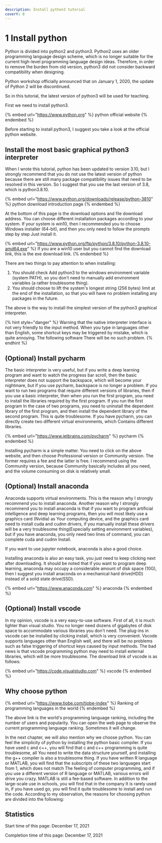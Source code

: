 ```yaml
---
description: Install python3 tutorial
coverY: 0
---
```


# 1 Install python

Python is divided into python2 and python3. Python2 uses an older programming language design scheme, which is no longer suitable for the current high-level programming language design ideas. Therefore, in order to remove the burden from old version, python3 did not consider backward compatibility when designing.&#x20;

Python workshop officially announced that on January 1, 2020, the update of Python 2 will be discontinued.

So in this tutorial, the latest version of python3 will be used for teaching.

First we need to install python3.

{% embed url="https://www.python.org" %}
python official website
{% endembed %}

Before starting to install python3, I suggest you take a look at the official python website.

## Install the most basic graphical python3 interpreter

When I wrote this tutorial, python has been updated to version 3.10, but I strongly recommend that you do not use the latest version of python because there are still many package compatibility issues that need to be resolved in this version. So I suggest that you use the last version of 3.8, which is python3.8.10.

{% embed url="https://www.python.org/downloads/release/python-3810" %}
python download introduction page
{% endembed %}

At the bottom of this page is the download options and file download address. You can choose different installation packages according to your system. If your system is win10, then I recommended you to choose Windows installer (64-bit), and then you only need to follow the prompts step by step Just install it.

{% embed url="https://www.python.org/ftp/python/3.8.10/python-3.8.10-amd64.exe" %}
If you are a win10 user but you cannot find the download link, this is the exe download link.
{% endembed %}

There are two things to pay attention to when installing:

1. You should check Add python3 to the windows environment variable (system PATH), so you don't need to manually add environment variables (a rather troublesome thing).
2. You should choose to lift the system's longest string (256 bytes) limit at the end of the installation, so that you will have no problem installing any packages in the future.

The above is the way to install the simplest version of the python3 graphical interpreter.

{% hint style="danger" %}
Warning that the native interpreter interface is not very friendly to the input method. When you type in languages other than English, some shortcut keys may be triggered by mistake, which is quite annoying. The following software There will be no such problem.
{% endhint %}

## (Optional) Install pycharm

The basic interpreter is very useful, but if you write a deep learning program and want to watch the progress bar scroll, then the basic interpreter does not support the backspace, which will become your nightmare, but if you use pycharm, backspace is no longer a problem. If you want to run two programs that require different versions of libraries, then if you use a basic interpreter, then when you run the first program, you need to install the libraries required by the first program. If you run the first program In the case of two programs, you need to uninstall the dependent library of the first program, and then install the dependent library of the second program. This is quite troublesome. If you have pycharm, you can directly create two different virtual environments, which Contains different libraries.

{% embed url="https://www.jetbrains.com/pycharm" %}
pycharm
{% endembed %}

Installing pycharm is a simple matter. You need to click on the above website, and then choose Professional version or Community version. The former requires a fee and the latter is free. I recommend using the Community version, because Community basically includes all you need, and the volume consuming on disk is relatively small.

## (Optional) Install anaconda

Anaconda supports virtual environments. This is the reason why I strongly recommend you to install anaconda. Another reason why I strongly recommend you to install anaconda is that if you want to program artificial intelligence and deep learning programs, then you will most likely use a graphics card (Nvidia) as Your computing device, and the graphics card need to install cuda and cudnn drivers, if you manually install these drivers will be a very troublesome thing(Especially setting environment variables), but if you have anaconda, you only need two lines of command, you can complete cuda and cudnn Install.

If you want to use jupyter notebook, anaconda is also a good choice.

Installing anaconda is also an easy task, you just need to keep clicking next after downloading. It should be noted that if you want to program deep learning, anaconda may occupy a considerable amount of disk space (10G), then I suggest you install anaconda on a mechanical hard drive(HDD) instead of a solid state drive(SSD).

{% embed url="https://www.anaconda.com" %}
anaconda
{% endembed %}

## (Optional) Install vscode

In my opinion, vscode is a very easy-to-use software. First of all, it is much lighter than visual studio. You no longer need dozens of gigabytes of disk space to accommodate various libraries you don't need. The plug-ins in vscode can be installed by clicking install, which is very convenient. Vscode supports languages other than English well, and there will be no problems such as false triggering of shortcut keys caused by input methods. The bad news is that vscode programming python may need to install external libraries, which will be more troublesome. The download link of vscode is as follows:

{% embed url="https://code.visualstudio.com" %}
vscode
{% endembed %}

## Why choose python

{% embed url="https://www.tiobe.com/tiobe-index" %}
Ranking of programming languages in the world
{% endembed %}

The above link is the world's programming language ranking, including the number of users and popularity. You can open the web page to observe the current programming language ranking. Sometimes it will change.

In the next chapter, we will also mention why we choose python. You can feel the simplicity of python by installing the python basic compiler. If you have used c and c++, you will find that c and c++ programming is quite troublesome, all You need to write the data structure yourself, and installing the g++ compiler is also a troublesome thing. If you have written R language or MATLAB, you will find that the subscripts of these two languages start from 1, which does not match The feeling of computer programming, and if you use a different version of R language or MATLAB, various errors will drive you crazy. MATLAB is still a fee-based software. In addition to the large-scale use in schools, you will find that in the company It is rarely used in, if you have used go, you will find it quite troublesome to install and run the code. According to my observation, the reasons for choosing python are divided into the following:







## Statistics

Start time of this page: December 17, 2021

Completion time of this page: December 17, 2021

